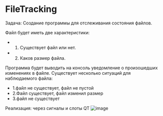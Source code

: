 # FileTracking

Задача: Создание программы для отслеживания состояния файлов.

Файл будет иметь две характеристики:
  - 1. Существует файл или нет.
  - 2. Каков размер файла.

Программа будет выводить на консоль уведомление о произошедших изменениях в файле.
Существует несколько ситуаций для наблюдаемого файла:
  - 1.файл не существует, файл не пустой
  - 2.Файл существует, файл изменил размер
  - 3.файл не существует
  
Реализация: через сигналы и слоты QT
![image](https://user-images.githubusercontent.com/46199091/228510713-fead689a-3ba9-4062-b176-b008d95f88ee.png)

